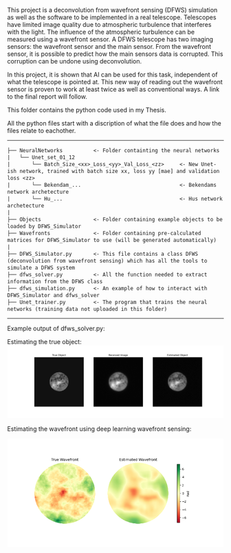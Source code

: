 This project is a deconvolution from wavefront sensing (DFWS) simulation as well as the software to be implemented in a real telescope.
Telescopes have limited image quality due to atmospheric turbulence that interferes with the light. The influence of the atmospheric turbulence can be 
measured using a wavefront sensor. A DFWS telescope has two imaging sensors: the wavefront sensor and the main sensor. From the wavefront sensor, it is
possible to predict how the main sensors data is corrupted. This corruption can be undone using deconvolution.

In this project, it is shown that AI can be used for this task, independent of what the telescope is pointed at. This new way of reading out the wavefront sensor
is proven to work at least twice as well as conventional ways. A link to the final report will follow.

This folder contains the python code used in my Thesis.

All the python files start with a discription of what the file does and how the files relate to eachother.

------------

    ├── NeuralNetworks	        <- Folder containting the neural networks
    |   └── Unet_set_01_12
    |       └── Batch_Size_<xx>_Loss_<yy>_Val_Loss_<zz>	    <- New Unet-ish network, trained with batch size xx, loss yy [mae] and validation loss <zz>
    |       └── Bekendam_...                                <- Bekendams network archetecture
    |       └── Hu_...                                      <- Hus network archetecture
    |
    ├── Objects                 <- Folder containing example objects to be loaded by DFWS_Simulator
    ├── Wavefronts              <- Folder containing pre-calculated matrices for DFWS_Simulator to use (will be generated automatically)
    |
    ├── DFWS_Simulator.py       <- This file contains a class DFWS (deconvolution from wavefront sensing) which has all the tools to simulate a DFWS system
    ├── dfws_solver.py          <- All the function needed to extract information from the DFWS class
    ├── dfws_simulation.py      <- An example of how to interact with DFWS_Simulator and dfws_solver
    ├── Unet_trainer.py         <- The program that trains the neural networks (training data not uploaded in this folder)
    
--------

Example output of dfws_solver.py:

Estimating the true object:
![alt text](https://github.com/Basdbruijne/MscThesis/blob/master/Reconstruction.png?raw=true)

Estimating the wavefront using deep learning wavefront sensing:

![alt text](https://github.com/Basdbruijne/MscThesis/blob/master/Wavefront.png?raw=true)
 
